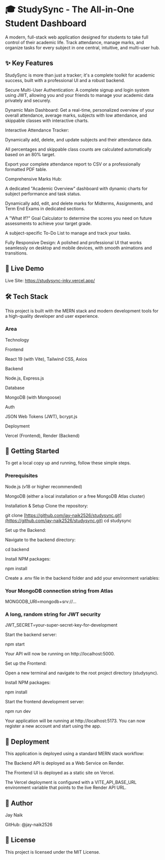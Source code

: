 # 🎓 StudySync - The All-in-One Student Dashboard

A modern, full-stack web application designed for students to take full control of their academic life. Track attendance, manage marks, and organize tasks for every subject in one central, intuitive, and multi-user hub.


## ✨ Key Features
StudySync is more than just a tracker; it's a complete toolkit for academic success, built with a professional UI and a robust backend.

Secure Multi-User Authentication: A complete signup and login system using JWT, allowing you and your friends to manage your academic data privately and securely.

Dynamic Main Dashboard: Get a real-time, personalized overview of your overall attendance, average marks, subjects with low attendance, and skippable classes with interactive charts.

Interactive Attendance Tracker:

Dynamically add, delete, and update subjects and their attendance data.

All percentages and skippable class counts are calculated automatically based on an 80% target.

Export your complete attendance report to CSV or a professionally formatted PDF table.

Comprehensive Marks Hub:

A dedicated "Academic Overview" dashboard with dynamic charts for subject performance and task status.

Dynamically add, edit, and delete marks for Midterms, Assignments, and Term End Exams in dedicated sections.

A "What If?" Goal Calculator to determine the scores you need on future assessments to achieve your target grade.

A subject-specific To-Do List to manage and track your tasks.

Fully Responsive Design: A polished and professional UI that works seamlessly on desktop and mobile devices, with smooth animations and transitions.

## 🚀 Live Demo

Live Site: https://studysync-inky.vercel.app/


## 🛠️ Tech Stack
This project is built with the MERN stack and modern development tools for a high-quality developer and user experience.

### Area

Technology

Frontend

React 19 (with Vite), Tailwind CSS, Axios

Backend

Node.js, Express.js

Database

MongoDB (with Mongoose)

Auth

JSON Web Tokens (JWT), bcrypt.js

Deployment

Vercel (Frontend), Render (Backend)

## 🏁 Getting Started
To get a local copy up and running, follow these simple steps.

### Prerequisites
Node.js (v18 or higher recommended)

MongoDB (either a local installation or a free MongoDB Atlas cluster)

Installation & Setup
Clone the repository:

git clone [https://github.com/jay-naik2526/studysync.git](https://github.com/jay-naik2526/studysync.git)
cd studysync

Set up the Backend:

Navigate to the backend directory:

cd backend

Install NPM packages:

npm install

Create a .env file in the backend folder and add your environment variables:

### Your MongoDB connection string from Atlas
MONGODB_URI=mongodb+srv://...

### A long, random string for JWT security
JWT_SECRET=your-super-secret-key-for-development

Start the backend server:

npm start

Your API will now be running on http://localhost:5000.

Set up the Frontend:

Open a new terminal and navigate to the root project directory (studysync).

Install NPM packages:

npm install

Start the frontend development server:

npm run dev

Your application will be running at http://localhost:5173. You can now register a new account and start using the app.

## 🚢 Deployment
This application is deployed using a standard MERN stack workflow:

The Backend API is deployed as a Web Service on Render.

The Frontend UI is deployed as a static site on Vercel.

The Vercel deployment is configured with a VITE_API_BASE_URL environment variable that points to the live Render API URL.

## 👤 Author
Jay Naik

GitHub: @jay-naik2526

## 📄 License
This project is licensed under the MIT License.
